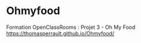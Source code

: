 # Ohmyfood
Formation OpenClassRooms : Projet 3 - Oh My Food
https://thomasperrault.github.io/Ohmyfood/
